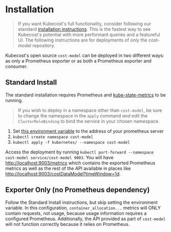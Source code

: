 # Installation

> If you want Kubecost's full functionality, consider following our standard [installation instructions](https:/docs.kubecost.com/install). This is the fastest way to see Kubecost's potential with more performant queries and a featureful UI. The following instructions are for deployments of _only_ the cost-model repository.

Kubecost's open source `cost-model` can be deployed in two different ways: as only a Prometheus exporter or as both a Prometheus exporter and consumer.

## Standard Install

The standard installation requires Prometheus and [kube-state-metrics](https://github.com/kubernetes/kube-state-metrics) to be running.

> If you wish to deploy in a namespace other than `cost-model`, be sure to change the namespace in the `apply` command _and_ edit the `ClusterRoleBinding` to bind the service in your chosen namespace.

1. Set [this environment variable](https://github.com/kubecost/cost-model/blob/master/kubernetes/deployment.yaml#L33) to the address of your prometheus server
2. `kubectl create namespace cost-model`
3. `kubectl apply -f kubernetes/ --namespace cost-model`


Access the deployment by running `kubectl port-forward --namespace cost-model service/cost-model 9003`. You will have [http://localhost:9003/metrics](http://localhost:9003/metrics) which contains the exported Prometheus metrics as well as the rest of the API available in places like [http://localhost:9003/costDataModel?timeWindow=1d](http://localhost:9003/costDataModel?timeWindow=1d).


## Exporter Only (no Prometheus dependency)

Follow the Standard Install instructions, but skip setting the environment variable. In this configuration, `container_allocation...` metrics will ONLY contain requests, not usage, because usage information requires a configured Prometheus. Additionally, the API provided as part of `cost-model` will not function correctly because it relies on Prometheus.
